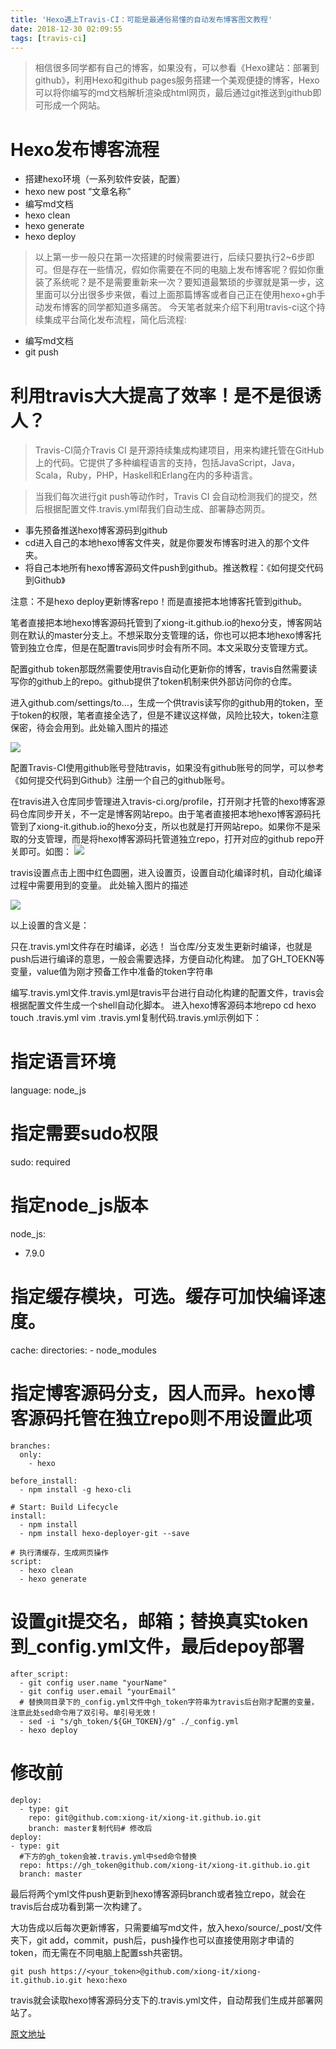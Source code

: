 ```yaml
---
title: 'Hexo遇上Travis-CI：可能是最通俗易懂的自动发布博客图文教程'
date: 2018-12-30 02:09:55
tags: [travis-ci]
---
```



>相信很多同学都有自己的博客，如果没有，可以参看《Hexo建站：部署到github》，利用Hexo和github pages服务搭建一个美观便捷的博客，Hexo可以将你编写的md文档解析渲染成html网页，最后通过git推送到github即可形成一个网站。

# Hexo发布博客流程

+ 搭建hexo环境（一系列软件安装，配置）
+ hexo new post “文章名称”
+ 编写md文档
+ hexo clean
+ hexo generate
+ hexo deploy

> 以上第一步一般只在第一次搭建的时候需要进行，后续只要执行2~6步即可。但是存在一些情况，假如你需要在不同的电脑上发布博客呢？假如你重装了系统呢？是不是需要重新来一次？要知道最繁琐的步骤就是第一步，这里面可以分出很多步来做，看过上面那篇博客或者自己正在使用hexo+gh手动发布博客的同学都知道多痛苦。
今天笔者就来介绍下利用travis-ci这个持续集成平台简化发布流程，简化后流程:

+ 编写md文档
+ git push

# 利用travis大大提高了效率！是不是很诱人？
> Travis-CI简介Travis CI 是开源持续集成构建项目，用来构建托管在GitHub上的代码。它提供了多种编程语言的支持，包括JavaScript，Java，Scala，Ruby，PHP，Haskell和Erlang在内的多种语言。

> 当我们每次进行git push等动作时，Travis CI 会自动检测我们的提交，然后根据配置文件.travis.yml帮我们自动生成、部署静态网页。

+ 事先预备推送hexo博客源码到github
+ cd进入自己的本地hexo博客文件夹，就是你要发布博客时进入的那个文件夹。
+ 将自己本地所有hexo博客源码文件push到github。推送教程：《如何提交代码到Github》


注意：不是hexo deploy更新博客repo！而是直接把本地博客托管到github。

笔者直接把本地hexo博客源码托管到了xiong-it.github.io的hexo分支，博客网站则在默认的master分支上。不想采取分支管理的话，你也可以把本地hexo博客托管到独立仓库，但是在配置travis同步时会有所不同。本文采取分支管理方式。

配置github token那既然需要使用travis自动化更新你的博客，travis自然需要读写你的github上的repo。github提供了token机制来供外部访问你的仓库。

进入github.com/settings/to…，生成一个供travis读写你的github用的token，至于token的权限，笔者直接全选了，但是不建议这样做，风险比较大，token注意保密，待会会用到。此处输入图片的描述

![](../images/5.png)

配置Travis-CI使用github账号登陆travis，如果没有github账号的同学，可以参考《如何提交代码到Github》注册一个自己的github账号。

在travis进入仓库同步管理进入travis-ci.org/profile，打开刚才托管的hexo博客源码仓库同步开关，不一定是博客网站repo。由于笔者直接把本地hexo博客源码托管到了xiong-it.github.io的hexo分支，所以也就是打开网站repo。如果你不是采取的分支管理，而是将hexo博客源码托管道独立repo，打开对应的github repo开关即可。如图：
![](../images/6.png)

travis设置点击上图中红色圆圈，进入设置页，设置自动化编译时机，自动化编译过程中需要用到的变量。 此处输入图片的描述
 
 ![](../images/7.png)

以上设置的含义是：

只在.travis.yml文件存在时编译，必选！
当仓库/分支发生更新时编译，也就是push后进行编译的意思，一般会需要选择，方便自动化构建。
加了GH_TOEKN等变量，value值为刚才预备工作中准备的token字符串

编写.travis.yml文件.travis.yml是travis平台进行自动化构建的配置文件，travis会根据配置文件生成一个shell自动化脚本。
进入hexo博客源码本地repo
cd hexo
touch .travis.yml
vim .travis.yml复制代码.travis.yml示例如下：
# 指定语言环境
language: node_js
# 指定需要sudo权限
sudo: required
# 指定node_js版本
node_js: 
  - 7.9.0
# 指定缓存模块，可选。缓存可加快编译速度。
cache:
  directories:
    - node_modules

# 指定博客源码分支，因人而异。hexo博客源码托管在独立repo则不用设置此项

```
branches:
  only:
    - hexo 

before_install:
  - npm install -g hexo-cli

# Start: Build Lifecycle
install:
  - npm install
  - npm install hexo-deployer-git --save

# 执行清缓存，生成网页操作
script:
  - hexo clean
  - hexo generate
```

# 设置git提交名，邮箱；替换真实token到_config.yml文件，最后depoy部署

```
after_script:
  - git config user.name "yourName"
  - git config user.email "yourEmail"
  # 替换同目录下的_config.yml文件中gh_token字符串为travis后台刚才配置的变量，注意此处sed命令用了双引号。单引号无效！
  - sed -i "s/gh_token/${GH_TOKEN}/g" ./_config.yml
  - hexo deploy
```

# 修改前

```
deploy:
  - type: git
    repo: git@github.com:xiong-it/xiong-it.github.io.git
    branch: master复制代码# 修改后
deploy:
- type: git
  #下方的gh_token会被.travis.yml中sed命令替换
  repo: https://gh_token@github.com/xiong-it/xiong-it.github.io.git
  branch: master
```

最后将两个yml文件push更新到hexo博客源码branch或者独立repo，就会在travis后台成功看到第一次构建了。


大功告成以后每次更新博客，只需要编写md文件，放入hexo/source/_post/文件夹下，git add，commit，push后，push操作也可以直接使用刚才申请的token，而无需在不同电脑上配置ssh共密钥。
```
git push https://<your_token>@github.com/xiong-it/xiong-it.github.io.git hexo:hexo
```

travis就会读取hexo博客源码分支下的.travis.yml文件，自动帮我们生成并部署网站了。

[原文地址](https://juejin.im/post/5a1fa30c6fb9a045263b5d2a)
